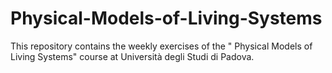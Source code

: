 # Physical-Models-of-Living-Systems
This repository contains the weekly exercises of  the " Physical Models of Living Systems" course at Università degli Studi di Padova.
